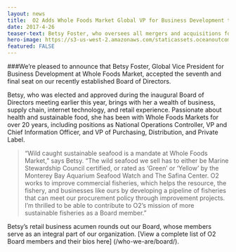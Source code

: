 ```yaml
---
layout: news
title:  O2 Adds Whole Foods Market Global VP for Business Development to Board
date: 2017-4-26
teaser-text: Betsy Foster, who oversees all mergers and acquisitions for Whole Foods Markets, becomes the seventh member of our Board of Directors.
hero-image: https://s3-us-west-2.amazonaws.com/staticassets.oceanoutcomes.org/news+and+analysis/hero+images/whole-foods-global-vp-joins-board-hero.jpg
featured: FALSE
---
```

###We’re pleased to announce that Betsy Foster, Global Vice President for Business Development at Whole Foods Market, accepted the seventh and final seat on our recently established Board of Directors.

Betsy, who was elected and approved during the inaugural Board of Directors meeting earlier this year, brings with her a wealth of business, supply chain, internet technology, and retail experience. Passionate about health and sustainable food, she has been with Whole Foods Markets for over 20 years, including positions as National Operations Controller, VP and Chief Information Officer, and VP of Purchasing, Distribution, and Private Label. 
 
> “Wild caught sustainable seafood is a mandate at Whole Foods Market,” says Betsy. “The wild seafood we sell has to either be Marine Stewardship Council certified, or rated as ‘Green’ or ‘Yellow’ by the Monterey Bay Aquarium Seafood Watch and The Safina Center. O2 works to improve commercial fisheries, which helps the resource, the fishery, and businesses like ours by developing a pipeline of fisheries that can meet our procurement policy through improvement projects. I’m thrilled to be able to contribute to O2’s mission of more sustainable fisheries as a Board member.”
 
Betsy’s retail business acumen rounds out our Board, whose members serve as an integral part of our organization. [View a complete list of O2 Board members and their bios here] (/who-we-are/board/).
